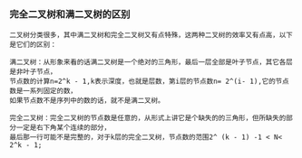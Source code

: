 ### 完全二叉树和满二叉树的区别

    二叉树分类很多，其中满二叉树和完全二叉树又有点特殊，这两种二叉树的效率又有点高，以下是它们的区别：
    
    满二叉树：从形象来看的话满二叉树是一个绝对的三角形，最后一层全部是叶子节点，其它各层是非叶子节点，
    节点数的计算n=2^k - 1,k表示深度，也就是层数，第i层的节点数n= 2^(i- 1),它的节点数是一系列固定的数，
    如果节点数不是序列中的数的话，就不是满二叉树。
    
    完全二叉树：完全二叉树的节点数是任意的，从形式上讲它是个缺失的的三角形，但所缺失的部分一定是右下角某个连续的部分，
    最后那一行可能不是完整的，对于k层的完全二叉树，节点数的范围2^ (k - 1) -1 < N< 2^k - 1;
    